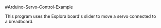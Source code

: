 #Arduino-Servo-Control-Example

This program uses the Esplora board's slider to move a servo connected to a breadboard. 
